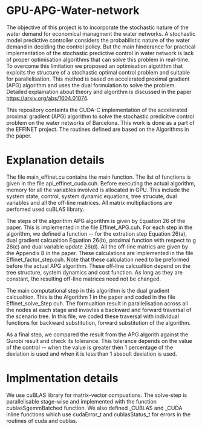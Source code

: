 # GPU-APG-Water-network 
The objective of this project is to incorporate the stochastic nature of 
the water demand for economical managment the water networks. A stochastic model predictive controller
considers the probabilistic nature of the water demand in deciding the control
policy. But the main hinderance for practical implementation of the stochastic
predictive control in water network is lack of proper optimisation algorithms
that can solve this problem in real-time. To overcome this limitation we 
proposed an optimisation algotithm that exploits the structure of a stochastic
optimal control problem and suitable for parallelisation. This method is 
based on accelerated proximal gradient (APG) algorithm and uses the dual
formulation to solve the problem. Detailed explaination about theory and 
algorithm is discussed in the paper https://arxiv.org/abs/1604.01074.


This repository containts the CUDA-C implementation of the accelerated proximal
gradient (APG) algorithm to solve the stochastic predicitve control problem on
the water networks of Barcelona. This work is done as a part of the EFFINET project. 
The routines defined are based on the Algorithms in the paper.


# Explanation details 
The file main_effinet.cu contains the main function. The list of 
functions is given in the file api_effinet_cuda.cuh. Before executing the 
actual algorithm, memory for all the variables involved is allocated 
in GPU. This include the system state, control, system dynamic equations,
tree strucute, dual variables and all the off-line matrices. All matrix
multipliactions are perfomed used cuBLAS library. 

The steps of the algorithm APG algorithm is given by Equation 26 of the
paper. This is implemented in the file Effinet_APG.cuh. For each step in 
the algorithm, we defined a function -- for the extration step Equation 26(a), 
dual gradient calcualtion Equation 26(b), proximal function with respect to g 
26(c) and dual variable update 26(d). All the off-line matrics are given by the 
Appendix B in the paper. These calculations are implemented in the file 
Effinet_factor_step.cuh. Note that these calculation need to be preformed before
the actual APG algorithm. These off-line calcualtion depend on the tree structure, 
system dynamics and cost function. As long as they are constant, the resulting 
off-line matrices need not be changed. 


The main computational step in this algorithm is the dual gradient calcualtion. 
This is the Algorithm 1 in the paper and coded in the file Effinet_solve_Step.cuh.
The formualtion result in parallelisation across all the nodes at each stage and 
invovles a backward and forward traversal of the scenario tree. In this file, we 
coded these traversal with individual functions for backward substitution, 
forward substitution of the algorithm. 


As a final step, we compared the result from the APG algorith against the Gurobi 
result and check its tolerance. This tolerance depends on the value of the control -- 
when the value is greater then 1 percentage of the deviation is used and when it is 
less than 1 absoult deviation is used.

# Implmentation details 
We use cuBLAS library for matrix-vector compuations. The solve-step is parallelisable 
stage-wise and implemented with the function cublasSgemmBatched function. We also defined 
_CUBLAS and _CUDA inline functions which use cudaError_t and cublasStatus_t for errors in
the routines of cuda and cublas.

 


